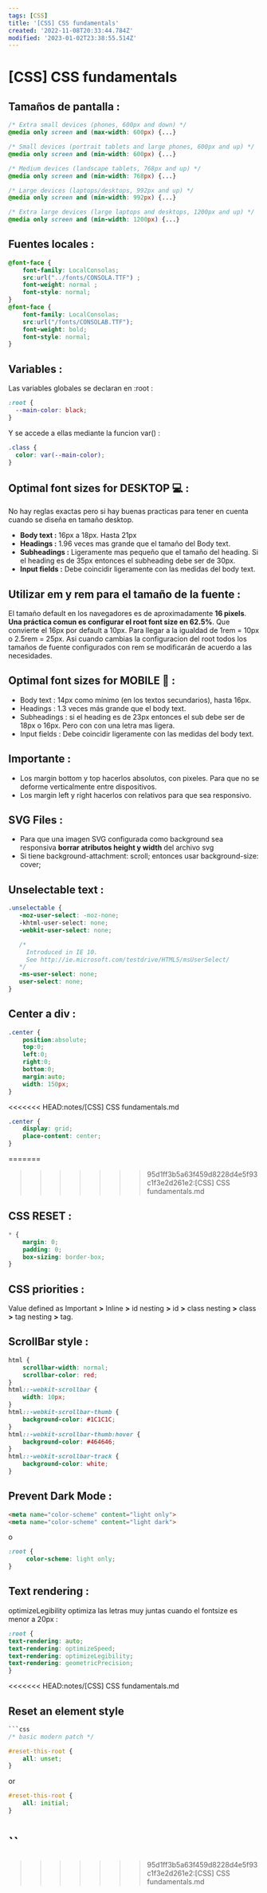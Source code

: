 ```yaml
---
tags: [CSS]
title: '[CSS] CSS fundamentals'
created: '2022-11-08T20:33:44.784Z'
modified: '2023-01-02T23:38:55.514Z'
---
```


# [CSS] CSS fundamentals

## Tamaños de pantalla :

```css
/* Extra small devices (phones, 600px and down) */
@media only screen and (max-width: 600px) {...}

/* Small devices (portrait tablets and large phones, 600px and up) */
@media only screen and (min-width: 600px) {...}

/* Medium devices (landscape tablets, 768px and up) */
@media only screen and (min-width: 768px) {...}

/* Large devices (laptops/desktops, 992px and up) */
@media only screen and (min-width: 992px) {...}

/* Extra large devices (large laptops and desktops, 1200px and up) */
@media only screen and (min-width: 1200px) {...}
```

## Fuentes locales : 
```css
@font-face {
    font-family: LocalConsolas;
    src:url("../fonts/CONSOLA.TTF") ;
    font-weight: normal ;
    font-style: normal;
}
@font-face {
    font-family: LocalConsolas;
    src:url("/fonts/CONSOLAB.TTF");
    font-weight: bold;
    font-style: normal;
}
```

## Variables : 

Las variables globales se declaran en :root : 

```css
:root {
  --main-color: black;
}
```

Y se accede a ellas mediante la funcion var() :
```css
.class {
  color: var(--main-color);
}
```

## Optimal font sizes for **DESKTOP 💻** :

No hay reglas exactas pero si hay buenas practicas para tener en cuenta cuando se diseña en tamaño desktop.
- **Body text :** 16px a 18px. Hasta 21px
- **Headings :** 1.96 veces mas grande que el tamaño del Body text.
- **Subheadings :** Ligeramente mas pequeño que el tamaño del heading. Si el heading es de 35px entonces el subheading debe ser de 30px.
- **Input fields :** Debe coincidir ligeramente con las medidas del body text.

## Utilizar **em y rem** para el tamaño de la fuente : 

El tamaño default en los navegadores es de aproximadamente **16 pixels**. **Una práctica comun es configurar el root font size en 62.5%**. Que convierte el 16px por default a 10px. Para llegar a la igualdad de 1rem = 10px o 2.5rem = 25px. Asi cuando cambias la configuracion del root todos los tamaños de fuente configurados con rem se modificarán de acuerdo a las necesidades.

## Optimal font sizes for **MOBILE 📱** :

- Body text : 14px como mínimo (en los textos secundarios), hasta 16px. 
- Headings : 1.3 veces más grande que el body text.
- Subheadings : si el heading es de 23px entonces el sub debe ser de 18px o 16px. Pero con con una letra mas ligera.
- Input fields : Debe coincidir ligeramente con las medidas del body text.

## **Importante** : 
- Los margin bottom y top hacerlos absolutos, con pixeles. Para que no se deforme verticalmente entre dispositivos.
- Los margin left y right hacerlos con relativos para que sea responsivo.

## SVG Files : 
- Para que una imagen SVG configurada como background sea responsiva **borrar atributos height y width** del archivo svg
- Si tiene background-attachment: scroll; entonces usar background-size: cover;

## Unselectable text : 

```css
.unselectable {
   -moz-user-select: -moz-none;
   -khtml-user-select: none;
   -webkit-user-select: none;

   /*
     Introduced in IE 10.
     See http://ie.microsoft.com/testdrive/HTML5/msUserSelect/
   */
   -ms-user-select: none;
   user-select: none;
}
```

## Center a div : 
```css
.center {
    position:absolute;
    top:0;
    left:0;
    right:0;
    bottom:0;
    margin:auto;    
    width: 150px;
}
```
<<<<<<< HEAD:notes/[CSS] CSS fundamentals.md
```css
.center {
    display: grid;
    place-content: center;
}
```
=======
>>>>>>> 95d1ff3b5a63f459d8228d4e5f93c1f3e2d261e2:[CSS] CSS fundamentals.md

## CSS RESET : 

```css
* {
    margin: 0;
    padding: 0;
    box-sizing: border-box;
}
```

## CSS priorities : 

Value defined as Important **>** Inline **>** id nesting **>** id **>** class nesting **>** class **>** tag nesting **>** tag.

## ScrollBar style : 
```css
html {
	scrollbar-width: normal;
	scrollbar-color: red;
}
html::-webkit-scrollbar {
	width: 10px;
}
html::-webkit-scrollbar-thumb {
	background-color: #1C1C1C;
}
html::-webkit-scrollbar-thumb:hover {
	background-color: #464646;
}
html::-webkit-scrollbar-track {
	background-color: white;
}
```

## Prevent Dark Mode : 

```html
<meta name="color-scheme" content="light only">
<meta name="color-scheme" content="light dark">
```
o
```css
:root {
     color-scheme: light only;
}
```

## Text rendering : 
optimizeLegibility optimiza las letras muy juntas cuando el fontsize es menor a 20px : 
```css
:root {
text-rendering: auto;
text-rendering: optimizeSpeed;
text-rendering: optimizeLegibility;
text-rendering: geometricPrecision;
}
```

<<<<<<< HEAD:notes/[CSS] CSS fundamentals.md
## Reset an element style
```css
```css
/* basic modern patch */

#reset-this-root {
    all: unset;
}
```

or

```css
#reset-this-root {
    all: initial;
}
```
``
=======
>>>>>>> 95d1ff3b5a63f459d8228d4e5f93c1f3e2d261e2:[CSS] CSS fundamentals.md
